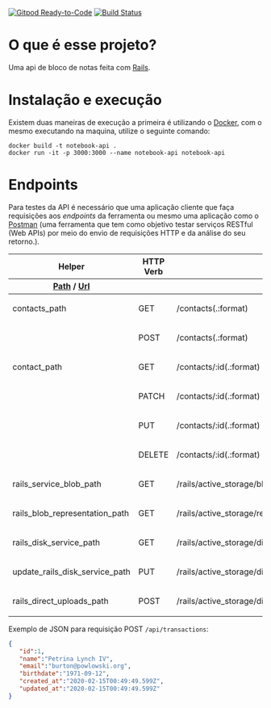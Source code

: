 [![Gitpod Ready-to-Code](https://img.shields.io/badge/Gitpod-Ready--to--Code-blue?logo=gitpod)](https://gitpod.io/#https://github.com/guimaraes-lucas/notebook-api)
[![Build Status](https://travis-ci.com/guimaraes-lucas/notebook-api.svg?branch=master)](https://travis-ci.com/guimaraes-lucas/notebook-api)

# O que é esse projeto?

Uma api de bloco de notas feita com [Rails](https://rubyonrails.org).

# Instalação e execução

Existem duas maneiras de execução a primeira é utilizando o [Docker](https://docs.docker.com/docker-for-windows/install/), com o mesmo executando na maquina, utilize o seguinte comando:

```shell
docker build -t notebook-api .
docker run -it -p 3000:3000 --name notebook-api notebook-api
```

# Endpoints

Para testes da API é necessário que uma aplicação cliente que faça requisições aos *endpoints* da ferramenta ou mesmo uma aplicação como o [Postman](https://www.getpostman.com/downloads/) (uma ferramenta que tem como objetivo testar serviços RESTful (Web APIs) por meio do envio de requisições HTTP e da análise do seu retorno.). 

<table id="route_table" class="route_table">
  <thead>
    <tr>
      <th>Helper</th>
      <th>HTTP Verb</th>
      <th>Path</th>
      <th>Controller#Action</th>
    </tr>
    <tr class="bottom">
      <th>
        <a data-route-helper="_path" title="Returns a relative path (without the http or domain)" href="#">Path</a> /
        <a data-route-helper="_url" title="Returns an absolute URL (with the http and domain)" href="#">Url</a>
      </th>
      <th>
      </th>
      <th>
        <input id="search" placeholder="Path Match" type="search" name="path[]">
      </th>
      <th>
      </th>
    </tr>
  </thead>
  <tbody class="exact_matches" id="exact_matches">
  </tbody>
  <tbody class="fuzzy_matches" id="fuzzy_matches">
  </tbody>
  <tbody>
    <tr class="route_row" data-helper="path">
  <td data-route-name="contacts">
      contacts<span class="helper">_path</span>
  </td>
  <td>
    GET
  </td>
  <td data-route-path="/contacts(.:format)">
    /contacts(.:format)
  </td>
  <td>
    <p>contacts#index</p>
  </td>
</tr>
<tr class="route_row" data-helper="path">
  <td data-route-name="">
  </td>
  <td>
    POST
  </td>
  <td data-route-path="/contacts(.:format)">
    /contacts(.:format)
  </td>
  <td>
    <p>contacts#create</p>
  </td>
</tr>
<tr class="route_row" data-helper="path">
  <td data-route-name="contact">
      contact<span class="helper">_path</span>
  </td>
  <td>
    GET
  </td>
  <td data-route-path="/contacts/:id(.:format)">
    /contacts/:id(.:format)
  </td>
  <td>
    <p>contacts#show</p>
  </td>
</tr>
<tr class="route_row" data-helper="path">
  <td data-route-name="">
  </td>
  <td>
    PATCH
  </td>
  <td data-route-path="/contacts/:id(.:format)">
    /contacts/:id(.:format)
  </td>
  <td>
    <p>contacts#update</p>
  </td>
</tr>
<tr class="route_row" data-helper="path">
  <td data-route-name="">
  </td>
  <td>
    PUT
  </td>
  <td data-route-path="/contacts/:id(.:format)">
    /contacts/:id(.:format)
  </td>
  <td>
    <p>contacts#update</p>
  </td>
</tr>
<tr class="route_row" data-helper="path">
  <td data-route-name="">
  </td>
  <td>
    DELETE
  </td>
  <td data-route-path="/contacts/:id(.:format)">
    /contacts/:id(.:format)
  </td>
  <td>
    <p>contacts#destroy</p>
  </td>
</tr>
<tr class="route_row" data-helper="path">
  <td data-route-name="rails_service_blob">
      rails_service_blob<span class="helper">_path</span>
  </td>
  <td>
    GET
  </td>
  <td data-route-path="/rails/active_storage/blobs/:signed_id/*filename(.:format)">
    /rails/active_storage/blobs/:signed_id/*filename(.:format)
  </td>
  <td>
    <p>active_storage/blobs#show</p>
  </td>
</tr>
<tr class="route_row" data-helper="path">
  <td data-route-name="rails_blob_representation">
      rails_blob_representation<span class="helper">_path</span>
  </td>
  <td>
    GET
  </td>
  <td data-route-path="/rails/active_storage/representations/:signed_blob_id/:variation_key/*filename(.:format)">
    /rails/active_storage/representations/:signed_blob_id/:variation_key/*filename(.:format)
  </td>
  <td>
    <p>active_storage/representations#show</p>
  </td>
</tr>
<tr class="route_row" data-helper="path">
  <td data-route-name="rails_disk_service">
      rails_disk_service<span class="helper">_path</span>
  </td>
  <td>
    GET
  </td>
  <td data-route-path="/rails/active_storage/disk/:encoded_key/*filename(.:format)">
    /rails/active_storage/disk/:encoded_key/*filename(.:format)
  </td>
  <td>
    <p>active_storage/disk#show</p>
  </td>
</tr>
<tr class="route_row" data-helper="path">
  <td data-route-name="update_rails_disk_service">
      update_rails_disk_service<span class="helper">_path</span>
  </td>
  <td>
    PUT
  </td>
  <td data-route-path="/rails/active_storage/disk/:encoded_token(.:format)">
    /rails/active_storage/disk/:encoded_token(.:format)
  </td>
  <td>
    <p>active_storage/disk#update</p>
  </td>
</tr>
<tr class="route_row" data-helper="path">
  <td data-route-name="rails_direct_uploads">
      rails_direct_uploads<span class="helper">_path</span>
  </td>
  <td>
    POST
  </td>
  <td data-route-path="/rails/active_storage/direct_uploads(.:format)">
    /rails/active_storage/direct_uploads(.:format)
  </td>
  <td>
    <p>active_storage/direct_uploads#create</p>
  </td>
</tr>

  </tbody>
</table>

Exemplo de JSON para requisição POST `/api/transactions`:

```json
{ 
   "id":1,
   "name":"Petrina Lynch IV",
   "email":"burton@powlowski.org",
   "birthdate":"1971-09-12",
   "created_at":"2020-02-15T00:49:49.599Z",
   "updated_at":"2020-02-15T00:49:49.599Z"
}
```

